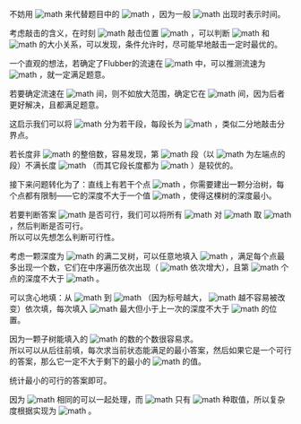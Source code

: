 不妨用 ![math](https://render.githubusercontent.com/render/math?math=%5Cepsilon) 来代替题目中的 ![math](https://render.githubusercontent.com/render/math?math=t) ，因为一般 ![math](https://render.githubusercontent.com/render/math?math=t) 出现时表示时间。

考虑敲击的含义，在时刻 ![math](https://render.githubusercontent.com/render/math?math=t) 敲击位置 ![math](https://render.githubusercontent.com/render/math?math=p) ，可以判断 ![math](https://render.githubusercontent.com/render/math?math=v) 和 ![math](https://render.githubusercontent.com/render/math?math=%5Cdfrac%20pt) 的大小关系，可以发现，条件允许时，尽可能早地敲击一定时最优的。

一个直观的想法，若确定了Flubber的流速在 ![math](https://render.githubusercontent.com/render/math?math=%5Bv%2Cv%2B%5Cepsilon%5D) 中，可以推测流速为 ![math](https://render.githubusercontent.com/render/math?math=v%2B%5Cdfrac%20%5Cepsilon2) ，就一定满足题意。

若要确定流速在 ![math](https://render.githubusercontent.com/render/math?math=%5Bv-v_0%2Cv%5D%2Cv_0%3C%5Cepsilon) 间，则不如放大范围，确定它在 ![math](https://render.githubusercontent.com/render/math?math=%5Bv-%5Cepsilon%2Cv%5D) 间，因为后者更好解决，且都满足题意。

这启示我们可以将 ![math](https://render.githubusercontent.com/render/math?math=%5Bv_1%2Cv_2%5D) 分为若干段，每段长为 ![math](https://render.githubusercontent.com/render/math?math=%5Cepsilon) ，类似二分地敲击分界点。

若长度非 ![math](https://render.githubusercontent.com/render/math?math=%5Cepsilon) 的整倍数，容易发现，第 ![math](https://render.githubusercontent.com/render/math?math=1) 段（以 ![math](https://render.githubusercontent.com/render/math?math=v_1) 为左端点的段）不满长度 ![math](https://render.githubusercontent.com/render/math?math=%5Cepsilon) （而其它段长度都为 ![math](https://render.githubusercontent.com/render/math?math=%5Cepsilon) ）是较优的。

接下来问题转化为了：直线上有若干个点 ![math](https://render.githubusercontent.com/render/math?math=1%5Cdots%20m) ，你需要建出一颗分治树，每个点都有限制——它的深度不大于一个值 ![math](https://render.githubusercontent.com/render/math?math=D_i) ，使得这棵树的深度最小。

若要判断答案 ![math](https://render.githubusercontent.com/render/math?math=%5Crm%20ans) 是否可行，我们可以将所有 ![math](https://render.githubusercontent.com/render/math?math=D) 对 ![math](https://render.githubusercontent.com/render/math?math=%5Crm%20ans) 取 ![math](https://render.githubusercontent.com/render/math?math=%5Cmin) ，然后判断是否可行。  
所以可以先想怎么判断可行性。

考虑一颗深度为 ![math](https://render.githubusercontent.com/render/math?math=10%5E%7B100%7D) 的满二叉树，可以任意地填入 ![math](https://render.githubusercontent.com/render/math?math=1%5Cdots%20m) ，满足每个点最多出现一个数，它们在中序遍历依次出现（ ![math](https://render.githubusercontent.com/render/math?math=dfn) 依次增大），且第 ![math](https://render.githubusercontent.com/render/math?math=i) 个点的深度不大于 ![math](https://render.githubusercontent.com/render/math?math=D_i) 。

可以贪心地填：从 ![math](https://render.githubusercontent.com/render/math?math=m) 到 ![math](https://render.githubusercontent.com/render/math?math=1) （因为标号越大， ![math](https://render.githubusercontent.com/render/math?math=D) 越不容易被改变）依次填，每次填入 ![math](https://render.githubusercontent.com/render/math?math=dfn) 最大但小于上一次的深度不大于 ![math](https://render.githubusercontent.com/render/math?math=D_i) 的位置。

因为一颗子树能填入的 ![math](https://render.githubusercontent.com/render/math?math=D_i%5Cle%20k) 的数的个数很容易求。  
所以可以从后往前填，每次求当前状态能满足的最小答案，然后如果它是一个可行的答案，那么它一定不大于剩下的最小的 ![math](https://render.githubusercontent.com/render/math?math=D) 的值。

统计最小的可行的答案即可。

因为 ![math](https://render.githubusercontent.com/render/math?math=D) 相同的可以一起处理，而 ![math](https://render.githubusercontent.com/render/math?math=D) 只有 ![math](https://render.githubusercontent.com/render/math?math=%5Csqrt%20l) 种取值，所以复杂度根据实现为 ![math](https://render.githubusercontent.com/render/math?math=O%28c%28%5Clog%20l%2B%5Csqrt%20l%29%29%5Csim%20O%28c%5Clog%20l%5Csqrt%20l%29) 。
